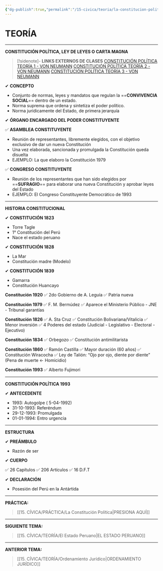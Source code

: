 ```yaml
---
{"dg-publish":true,"permalink":"/15-civica/teoria/la-constitucion-politica/","tags":["Cívica","Teoría"]}
---
```


# TEORÍA
---
**CONSTITUCIÓN POLÍTICA, LEY DE LEYES O CARTA MAGNA**

>[!sidenote]- **LINKS EXTERNOS DE CLASES** 
>[CONSTITUCIÓN POLÍTICA TEORÍA 1 - VON NEUMANN](https://www.youtube.com/watch?v=kbUk_KUOb6s) 
>[CONSTITUCIÓN POLÍTICA TEORÍA 2 - VON NEUMANN](https://www.youtube.com/watch?v=kIP7_sZ7zoI) 
>[CONSTITUCIÓN POLÍTICA TEORÍA 3 - VON NEUMANN](https://www.youtube.com/watch?v=iM2u5mAs3kU) 

✔ **CONCEPTO**
- Conjunto de normas, leyes y mandatos que regulan la ==**CONVIVENCIA SOCIAL**== dentro de un estado. 
- Norma suprema que ordena y sintetiza el poder político.
- Norma jurídicamente del Estado, de primera jerarquía

✔ **ÓRGANO ENCARGADO DEL PODER CONSTITUYENTE**

✅ **ASAMBLEA CONSTITUYENTE**
- Reunión de representantes, libremente elegidos, con el objetivo exclusivo de dar un nueva Constitución
- Una vez elaborada, sancionada y promulgada la Constitución queda disuelta
- EJEMPLO: La que elaboro la Constitución 1979

✅ **CONGRESO CONSTITUYENTE**
- Reunión de los representantes que han sido elegidos por ==**SUFRAGIO**== para elaborar una nueva Constitución y aprobar leyes del Estado
- EJEMPLO: El Congreso Constituyente Democrático de 1993

---
**HISTORIA CONSTITUCIONAL**

✔ **CONSTITUCIÓN 1823**
- Torre Tagle
- 1° Constitución del Perú
- Nace el estado peruano

✔ **CONSTITUCIÓN 1828**
- La Mar
- Constitución madre (Modelo)

✔ **CONSTITUCIÓN 1839**
- Gamarra
- Constitución Huancayo

**Constitución 1920**
✅ 2do Gobierno de A. Leguía
✅ Patria nueva

**Constitución 1979**
✅ F. M. Bermúdez
✅ Aparece el Ministerio Público - JNE - Tribunal garantías

**Constitución 1826**
✅ A. Sta Cruz
✅ Constitución Bolivariana/Vitalicia 
✅ Menor inversión
✅ 4 Poderes del estado (Judicial - Legislativo - Electoral - Ejecutivo)

**Constitución 1834**
✅ Orbegozo
✅ Constitución antimilitarista

**Constitución 1860**
✅ Ramón Castilla
✅ Mayor duración (60 años)
✅ Constitución Wiracocha
✅ Ley de Talión: “Ojo por ojo, diente por diente” (Pena de muerte ← Homicidio)

**Constitución 1993**
✅ Alberto Fujimori

---
**CONSTITUCIÓN POLÍTICA 1993**

✔ **ANTECEDENTE**
- 1993: Autogolpe ( 5-04-1992)
- 31-10-1993: Referéndum
- 29-12-1993: Promulgada
- 01-01-1994: Entro urgencia

---
**ESTRUCTURA**

✔ **PREÁMBULO**
- Razón de ser

✔ **CUERPO**

✅ 26 Capítulos
✅ 206 Artículos
✅ 16 D.F.T

✔ **DECLARACIÓN**
- Posesión del Perú en la Antártida

---
**PRÁCTICA:** 
>[[15. CÍVICA/PRÁCTICA/La Constitución Política\|PRESIONA AQUÍ]]

---
**SIGUIENTE TEMA:** 
>[[15. CÍVICA/TEORÍA/El Estado Peruano\|EL ESTADO PERUANO]]

---
**ANTERIOR TEMA:** 
>[[15. CÍVICA/TEORÍA/Ordenamiento Jurídico\|ORDENAMIENTO JURÍDICO]]

